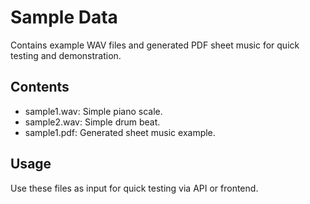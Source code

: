 # Sample Data
Contains example WAV files and generated PDF sheet music for quick testing and demonstration.

## Contents
- sample1.wav: Simple piano scale.
- sample2.wav: Simple drum beat.
- sample1.pdf: Generated sheet music example.

## Usage
Use these files as input for quick testing via API or frontend.
